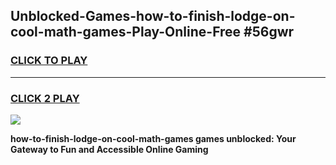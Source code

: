 
## Unblocked-Games-how-to-finish-lodge-on-cool-math-games-Play-Online-Free #56gwr
<h3>
<a href="https://us.freeplayer.one?title=how-to-finish-lodge-on-cool-math-games&ref=10M">CLICK TO PLAY</a></h3>
<hr>

<h3>
<a href="https://us.freeplayer.one?title=how-to-finish-lodge-on-cool-math-games&ref=10M">CLICK 2 PLAY</a>
  
</h3>

<a href="https://us.freeplayer.one?title=how-to-finish-lodge-on-cool-math-games&ref=10M"><img src="https://clearcache.store/games.png"></a>


**how-to-finish-lodge-on-cool-math-games games unblocked: Your Gateway to Fun and Accessible Online Gaming**
